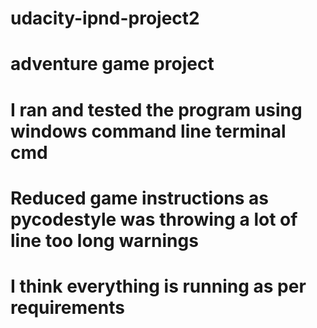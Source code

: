 # udacity-ipnd-project2
# adventure game project
# I ran and tested the program using windows command line terminal cmd
# Reduced game instructions as pycodestyle was throwing a lot of line too long warnings
# I think everything is running as per requirements
